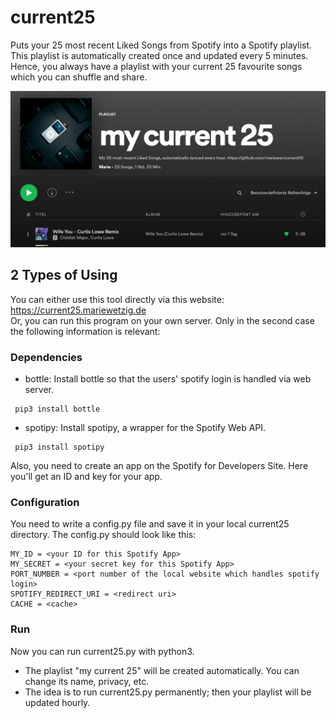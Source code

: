 # current25
Puts your 25 most recent Liked Songs from Spotify into a Spotify playlist.
This playlist is automatically created once and updated every 5 minutes.
Hence, you always have a playlist with your current 25 favourite songs which you can shuffle and share.

![](screenshot.JPG)

## 2 Types of Using
You can either use this tool directly via this website: https://current25.mariewetzig.de \
Or, you can run this program on your own server.
Only in the second case the following information is relevant:

### Dependencies
- bottle: Install bottle so that the users' spotify login is handled via web server.
 ```
  pip3 install bottle
 ```
- spotipy: Install spotipy, a wrapper for the Spotify Web API.
 ```
  pip3 install spotipy
 ```
  Also, you need to create an app on the Spotify for Developers Site. Here you'll get an ID and key for your app.
### Configuration
You need to write a config.py file and save it in your local current25 directory.
The config.py should look like this:
 ```
MY_ID = <your ID for this Spotify App>
MY_SECRET = <your secret key for this Spotify App>
PORT_NUMBER = <port number of the local website which handles spotify login>
SPOTIFY_REDIRECT_URI = <redirect uri>
CACHE = <cache>
 ```
### Run
Now you can run current25.py with python3.
- The playlist "my current 25" will be created automatically. You can change its name, privacy, etc.
- The idea is to run current25.py permanently; then your playlist will be updated hourly.
